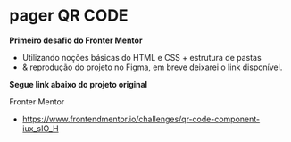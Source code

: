 # pager QR CODE

**Primeiro desafio do Fronter Mentor**

- Utilizando noções básicas do HTML e CSS + estrutura de pastas
- & reprodução do projeto no Figma, em breve deixarei o link disponível.

**Segue link abaixo do projeto original**

Fronter Mentor
  - https://www.frontendmentor.io/challenges/qr-code-component-iux_sIO_H
